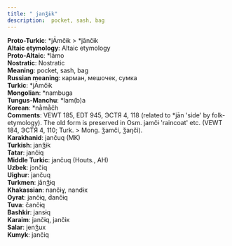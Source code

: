 ```yaml
---
title: " janǯɨk"
description:  pocket, sash, bag
---
```


<strong>Proto-Turkic</strong>:  *jĀmčɨk > *jānčɨk<br>
<strong>Altaic etymology</strong>:  Altaic etymology<br>
<strong> Proto-Altaic</strong>:  *lā́mo<br>
<strong>Nostratic</strong>:  Nostratic<br>
<strong>Meaning</strong>:  pocket, sash, bag<br>
<strong>Russian meaning</strong>:  карман, мешочек, сумка<br>
<strong>Turkic</strong>:  *jĀmčɨk<br>
<strong>Mongolian</strong>:  *nambuga<br>
<strong>Tungus-Manchu</strong>:  *lam(b)a<br>
<strong>Korean</strong>:  *nằmằčh<br>
<strong>Comments</strong>:  VEWT 185, EDT 945, ЭСТЯ 4, 118 (related to *jān 'side' by folk-etymology). The old form is preserved in Osm. jamčɨ 'raincoat' etc. (VEWT 184, ЭСТЯ 4, 110; Turk. > Mong. ǯamči, ǯaŋči).<br>
<strong>Karakhanid</strong>:  jančuq (MK)<br>
<strong>Turkish</strong>:  janǯɨk<br>
<strong>Tatar</strong>:  jančɨq<br>
<strong>Middle Turkic</strong>:  jančuq (Houts., AH)<br>
<strong>Uzbek</strong>:  jɔnčiq<br>
<strong>Uighur</strong>:  jančuq<br>
<strong>Turkmen</strong>:  jānǯɨq<br>
<strong>Khakassian</strong>:  nančɨɣ, nandɨx<br>
<strong>Oyrat</strong>:  jančɨq, d́ančɨq<br>
<strong>Tuva</strong>:  čančɨq<br>
<strong>Bashkir</strong>:  jansɨq<br>
<strong>Karaim</strong>:  jančɨq, jančɨx<br>
<strong>Salar</strong>:  jenǯux<br>
<strong>Kumyk</strong>:  jančiq<br>


